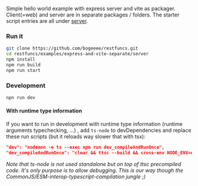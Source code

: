 Simple hello world example with express server and vite as packager.
Client(=web) and server are in separate packages / folders. The starter script entries are all under [server](server).

### Run it
```bash
git clone https://github.com/bogeeee/restfuncs.git
cd restfuncs/examples/express-and-vite-separate/server
npm install
npm run build
npm run start
```

### Development
```bash
npn run dev
```

#### With runtime type information

If you want to run in development with runtime type information (runtime arguments typechecking, ...) , add `ts-node` to devDependencies  and replace these run scripts (but it reloads way slower that with tsx):
```json
"dev": "nodemon -e ts --exec npm run dev_compileAndRunOnce",
"dev_compileAndRunOnce": "clear && ttsc --build && cross-env NODE_ENV=development ts-node server.js",
```

_Note that ts-node is not used standalone but on top of ttsc precompiled code. It's only purpose is to allow debugging. This is our way though the CommonJS/ESM-interop-typescript-compilation jungle ;)_